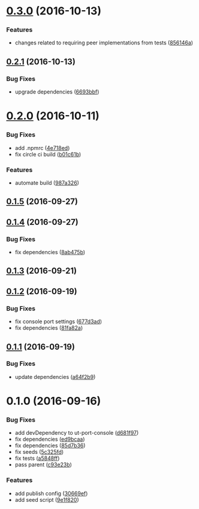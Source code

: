 <a name="0.3.0"></a>
# [0.3.0](https://github.com/softwaregroup-bg/@leveloneproject/dfsp-rule/compare/v0.2.1...v0.3.0) (2016-10-13)


### Features

* changes related to requiring peer implementations from tests ([856146a](https://github.com/softwaregroup-bg/@leveloneproject/dfsp-rule/commit/856146a))



<a name="0.2.1"></a>
## [0.2.1](https://github.com/softwaregroup-bg/@leveloneproject/dfsp-rule/compare/v0.2.0...v0.2.1) (2016-10-13)


### Bug Fixes

* upgrade dependencies ([6693bbf](https://github.com/softwaregroup-bg/@leveloneproject/dfsp-rule/commit/6693bbf))



<a name="0.2.0"></a>
# [0.2.0](https://github.com/softwaregroup-bg/@leveloneproject/dfsp-rule/compare/v0.1.5...v0.2.0) (2016-10-11)


### Bug Fixes

* add .npmrc ([4e718ed](https://github.com/softwaregroup-bg/@leveloneproject/dfsp-rule/commit/4e718ed))
* fix circle ci build ([b01c61b](https://github.com/softwaregroup-bg/@leveloneproject/dfsp-rule/commit/b01c61b))


### Features

* automate build ([987a326](https://github.com/softwaregroup-bg/@leveloneproject/dfsp-rule/commit/987a326))



<a name="0.1.5"></a>
## [0.1.5](https://github.com/softwaregroup-bg/@leveloneproject/dfsp-rule/compare/v0.1.4...v0.1.5) (2016-09-27)



<a name="0.1.4"></a>
## [0.1.4](https://github.com/softwaregroup-bg/@leveloneproject/dfsp-rule/compare/v0.1.3...v0.1.4) (2016-09-27)


### Bug Fixes

* fix dependencies ([8ab475b](https://github.com/softwaregroup-bg/@leveloneproject/dfsp-rule/commit/8ab475b))



<a name="0.1.3"></a>
## [0.1.3](https://github.com/softwaregroup-bg/@leveloneproject/dfsp-rule/compare/v0.1.2...v0.1.3) (2016-09-21)



<a name="0.1.2"></a>
## [0.1.2](https://github.com/softwaregroup-bg/@leveloneproject/dfsp-rule/compare/v0.1.1...v0.1.2) (2016-09-19)


### Bug Fixes

* fix console port settings ([677d3ad](https://github.com/softwaregroup-bg/@leveloneproject/dfsp-rule/commit/677d3ad))
* fix dependencies ([81fa82a](https://github.com/softwaregroup-bg/@leveloneproject/dfsp-rule/commit/81fa82a))



<a name="0.1.1"></a>
## [0.1.1](https://github.com/softwaregroup-bg/@leveloneproject/dfsp-rule/compare/v0.1.0...v0.1.1) (2016-09-19)


### Bug Fixes

* update dependencies ([a64f2b9](https://github.com/softwaregroup-bg/@leveloneproject/dfsp-rule/commit/a64f2b9))



<a name="0.1.0"></a>
# 0.1.0 (2016-09-16)


### Bug Fixes

* add devDependency to ut-port-console ([d681f97](https://github.com/softwaregroup-bg/@leveloneproject/dfsp-rule/commit/d681f97))
* fix dependencies ([ed9bcaa](https://github.com/softwaregroup-bg/@leveloneproject/dfsp-rule/commit/ed9bcaa))
* fix dependencies ([85d7b36](https://github.com/softwaregroup-bg/@leveloneproject/dfsp-rule/commit/85d7b36))
* fix seeds ([5c325fd](https://github.com/softwaregroup-bg/@leveloneproject/dfsp-rule/commit/5c325fd))
* fix tests ([a5848ff](https://github.com/softwaregroup-bg/@leveloneproject/dfsp-rule/commit/a5848ff))
* pass parent ([c93e23b](https://github.com/softwaregroup-bg/@leveloneproject/dfsp-rule/commit/c93e23b))


### Features

* add publish config ([30669ef](https://github.com/softwaregroup-bg/@leveloneproject/dfsp-rule/commit/30669ef))
* add seed script ([9e1f820](https://github.com/softwaregroup-bg/@leveloneproject/dfsp-rule/commit/9e1f820))



